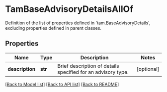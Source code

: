 # TamBaseAdvisoryDetailsAllOf

Definition of the list of properties defined in 'tam.BaseAdvisoryDetails', excluding properties defined in parent classes.
## Properties
Name | Type | Description | Notes
------------ | ------------- | ------------- | -------------
**description** | **str** | Brief description of details specified for an advisory type. | [optional] 

[[Back to Model list]](../README.md#documentation-for-models) [[Back to API list]](../README.md#documentation-for-api-endpoints) [[Back to README]](../README.md)


